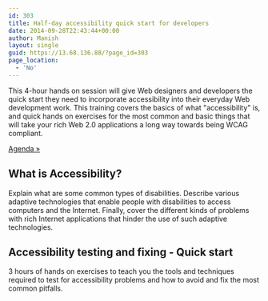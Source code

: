 ```yaml
---
id: 303
title: Half-day accessibility quick start for developers
date: 2014-09-28T22:43:44+00:00
author: Manish
layout: single
guid: https://13.68.136.88/?page_id=303
page_location:
  - 'No'
---
```

<div class="span9" id="main_content">
<div class="jumbotron">
This 4-hour hands on session will give Web designers and developers the quick start they need to incorporate accessibility into their everyday Web development work. This training covers the basics of what "accessibility" is, and quick hands on exercises for the most common and basic things that will take your rich Web 2.0 applications a long way towards being WCAG compliant.
<p/>
<a class="btn btn-primary btn-large" title="Workshop Agenda" href="https://13.68.136.88/trainings/half-day-accessibility-quick-start-for-developers/agenda/">Agenda »</a>

</div>
<div class="row">
<div class="col-md-6">
<h2>What is Accessibility?</h2>
Explain what are some common types of disabilities. Describe various adaptive technologies that enable people with disabilities to access computers and the Internet. Finally, cover the different kinds of problems with rich Internet applications that hinder the use of such adaptive technologies.

</div>
<div class="col-md-6">
<h2>Accessibility testing and fixing - Quick start</h2>
3 hours of hands on exercises to teach you the tools and techniques required to test for accessibility problems and how to avoid and fix the most common pitfalls.
</div>
</div>
</div>

